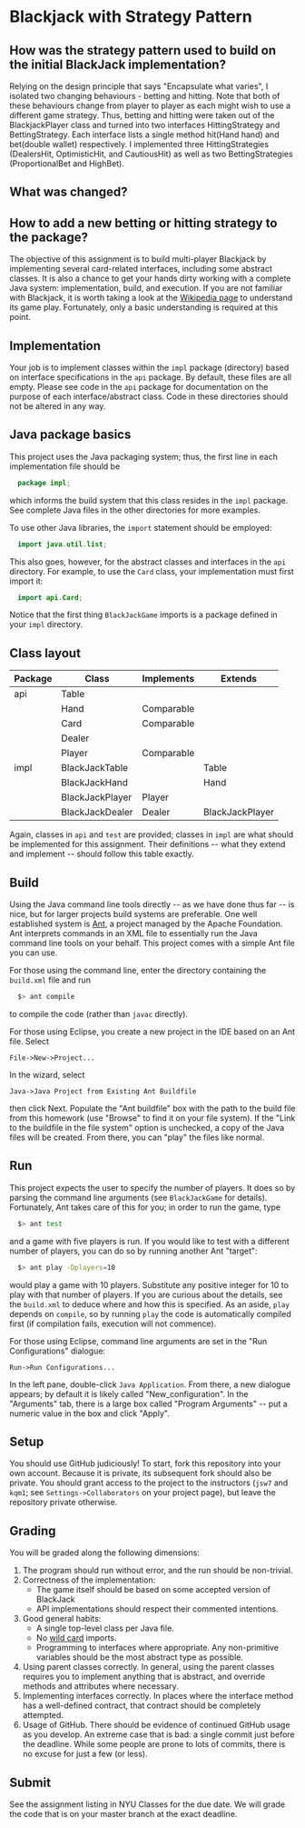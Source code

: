 # Blackjack with Strategy Pattern

## How was the strategy pattern used to build on the initial BlackJack implementation?

Relying on the design principle that says "Encapsulate what varies", I isolated two changing
behaviours - betting and hitting. Note that both of these behaviours change from player to player 
as each might wish to use a different game strategy. Thus, betting and hitting were taken out of the
BlackjackPlayer class and turned into two interfaces HittingStrategy and BettingStrategy.
Each interface lists a single method hit(Hand hand) and bet(double wallet) respectively.
I implemented three HittingStrategies (DealersHit, OptimisticHit, and CautiousHit) as well
as two BettingStrategies (ProportionalBet and HighBet).


## What was changed? 

## How to add a new betting or hitting strategy to the package?











The objective of this assignment is to build multi-player Blackjack by
implementing several card-related interfaces, including some abstract
classes. It is also a chance to get your hands dirty working with a
complete Java system: implementation, build, and execution. If you are
not familiar with Blackjack, it is worth taking a look at the
[Wikipedia page](https://en.wikipedia.org/wiki/Blackjack) to
understand its game play. Fortunately, only a basic understanding is
required at this point.

## Implementation

Your job is to implement classes within the `impl` package (directory)
based on interface specifications in the `api` package. By default,
these files are all empty. Please see code in the `api` package for
documentation on the purpose of each interface/abstract class. Code in
these directories should not be altered in any way.

## Java package basics

This project uses the Java packaging system; thus, the first line in
each implementation file should be
```java
  package impl;
```
which informs the build system that this class resides in the `impl`
package. See complete Java files in the other directories for more
examples.

To use other Java libraries, the `import` statement should be
employed:
```java
  import java.util.list;
```
This also goes, however, for the abstract classes and interfaces in
the `api` directory. For example, to use the `Card` class, your
implementation must first import it:
```java
  import api.Card;
```
Notice that the first thing `BlackJackGame` imports is a package
defined in your `impl` directory.

## Class layout

Package | Class | Implements | Extends
---|---|---|---
api | Table | |
    | Hand | Comparable |
    | Card | Comparable |
    | Dealer | |
    | Player | Comparable |
impl | BlackJackTable | | Table
     | BlackJackHand | | Hand
     | BlackJackPlayer | Player |
     | BlackJackDealer | Dealer | BlackJackPlayer

Again, classes in `api` and `test` are provided; classes in `impl` are
what should be implemented for this assignment. Their
definitions -- what they extend and implement -- should follow this
table exactly.

## Build

Using the Java command line tools directly -- as we have done
thus far -- is nice, but for larger projects build systems are
preferable. One well established system is
[Ant](http://ant.apache.org), a project managed by the Apache
Foundation. Ant interprets commands in an XML file to essentially run
the Java command line tools on your behalf. This project comes with a
simple Ant file you can use.

For those using the command line, enter the directory containing the
`build.xml` file and run
```bash
  $> ant compile
```
to compile the code (rather than `javac` directly).

For those using Eclipse, you create a new project in the IDE based on
an Ant file. Select
```
File->New->Project...
```
In the wizard, select
```
Java->Java Project from Existing Ant Buildfile
```
then click Next. Populate the "Ant buildfile" box with the path to the
build file from this homework (use "Browse" to find it on your
file system). If the "Link to the buildfile in the file system" option
is unchecked, a copy of the Java files will be created. From there,
you can "play" the files like normal.

## Run

This project expects the user to specify the number of players. It
does so by parsing the command line arguments (see `BlackJackGame` for
details). Fortunately, Ant takes care of this for you; in order to run
the game, type
```bash
  $> ant test
```
and a game with five players is run. If you would like to test with a
different number of players, you can do so by running another Ant
"target":
```bash
  $> ant play -Dplayers=10
```
would play a game with 10 players. Substitute any positive integer for
10 to play with that number of players. If you are curious about the
details, see the `build.xml` to deduce where and how this is
specified. As an aside, `play` depends on `compile`, so by running
`play` the code is automatically compiled first (if compilation fails,
execution will not commence).

For those using Eclipse, command line arguments are set in the "Run
Configurations" dialogue:
```
Run->Run Configurations...
```
In the left pane, double-click `Java Application`. From there, a new
dialogue appears; by default it is likely called
"New_configuration". In the "Arguments" tab, there is a large box
called "Program Arguments" -- put a numeric value in the box and click
"Apply".

## Setup

You should use GitHub judiciously! To start, fork this repository into
your own account. Because it is private, its subsequent fork should
also be private. You should grant access to the project to the
instructors (`jsw7` and `kqm1`; see `Settings->Collaborators` on your
project page), but leave the repository private otherwise.

## Grading

You will be graded along the following dimensions:

1. The program should run without error, and the run should be
   non-trivial.
2. Correctness of the implementation:
   * The game itself should be based on some accepted version of
     BlackJack
   * API implementations should respect their commented intentions.
3. Good general habits:
   * A single top-level class per Java file.
   * No [wild card](http://stackoverflow.com/q/147454) imports.
   * Programming to interfaces where appropriate. Any non-primitive
     variables should be the most abstract type as possible.
4. Using parent classes correctly. In general, using the parent
   classes requires you to implement anything that is abstract, and
   override methods and attributes where necessary.
5. Implementing interfaces correctly. In places where the interface
   method has a well-defined contract, that contract should be
   completely attempted.
6. Usage of GitHub. There should be evidence of continued GitHub usage
   as you develop. An extreme case that is bad: a single commit just
   before the deadline. While some people are prone to lots of
   commits, there is no excuse for just a few (or less).

## Submit

See the assignment listing in NYU Classes for the due date. We will
grade the code that is on your master branch at the exact deadline.
